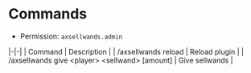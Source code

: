 # Commands

* Permission: `axsellwands.admin`

|-|-|
| Command | Description |
| /axsellwands reload | Reload plugin |
| /axsellwands give \<player> \<sellwand> [amount] | Give sellwands |
